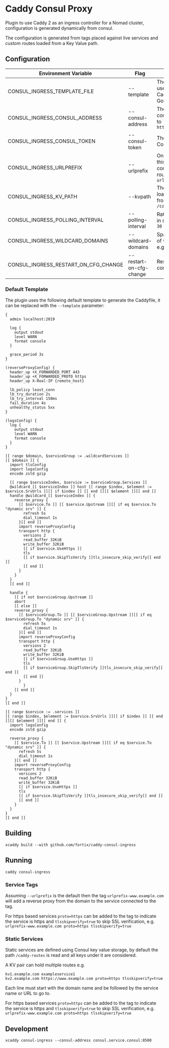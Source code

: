# Caddy Consul Proxy

Plugin to use Caddy 2 as an ingress controller for a Nomad cluster, configuration is generated dynamically from consul.

The configuration is generated from tags placed against live services and custom routes loaded from a Key Value path.

## Configuration

| Environment Variable | Flag | Description |
| -------------------- | ---- | ----------- |
| CONSUL_INGRESS_TEMPLATE_FILE | --template | The template file to use to generate the Caddyfile, supports Go templates |
| CONSUL_INGRESS_CONSUL_ADDRESS | --consul-address | The address of the consul server, defaults to `http://localhost:8500` |
| CONSUL_INGRESS_CONSUL_TOKEN | --consul-token | The access token for Consul |
| CONSUL_INGRESS_URLPREFIX | --urlprefix | Only tags starting with this string are considered for service routing, defaults to `urlprefix-` |
| CONSUL_INGRESS_KV_PATH | --kvpath | The Key Value path to load custom routes from, defaults to `/caddy-routes` |
| CONSUL_INGRESS_POLLING_INTERVAL | --polling-interval | Rate to poll Consul at in seconds, defaults to `30` |
| CONSUL_INGRESS_WILDCARD_DOMAINS | --wildcard-domains | Space separated list of wildcard domains e.g. `*.example.com` |
| CONSUL_INGRESS_RESTART_ON_CFG_CHANGE | --restart-on-cfg-change | Restart Caddy on configuration changes |

### Default Template

The plugin uses the following default template to generate the Caddyfile, it can be replaced with the `--template` parameter:

```
{
  admin localhost:2019

  log {
    output stdout
    level WARN
    format console
  }

  grace_period 3s
}

(reverseProxyConfig) {
  header_up +X_FORWARDED_PORT 443
  header_up +X_FORWARDED_PROTO https
  header_up X-Real-IP {remote_host}

  lb_policy least_conn
  lb_try_duration 2s
  lb_try_interval 150ms
  fail_duration 4s
  unhealthy_status 5xx
}

(logsConfig) {
  log {
    output stdout
    level WARN
    format console
  }
}

[[ range $domain, $serviceGroup := .wildcardServices ]]
[[ $domain ]] {
  import tlsConfig
  import logsConfig
  encode zstd gzip

  [[ range $serviceIndex, $service := $serviceGroup.Services ]]
  @wildcard_[[ $serviceIndex ]] host [[ range $index, $element := $service.SrvUrls ]][[ if $index ]] [[ end ]][[ $element ]][[ end ]]
  handle @wildcard_[[ $serviceIndex ]] {
    reverse_proxy {
      [[ $service.To ]] [[ $service.Upstream ]][[ if eq $service.To "dynamic srv" ]] {
        refresh 5s
        dial_timeout 1s
      }[[ end ]]
      import reverseProxyConfig
      transport http {
        versions 2
        read_buffer 32KiB
        write_buffer 32KiB
        [[ if $service.UseHttps ]]
        tls
        [[ if $service.SkipTlsVerify ]]tls_insecure_skip_verify[[ end ]]
        [[ end ]]
      }
    }
  }
  [[ end ]]

  handle {
    [[ if not $serviceGroup.Upstream ]]
    abort
    [[ else ]]
    reverse_proxy {
      [[ $serviceGroup.To ]] [[ $serviceGroup.Upstream ]][[ if eq $serviceGroup.To "dynamic srv" ]] {
        refresh 5s
        dial_timeout 1s
      }[[ end ]]
      import reverseProxyConfig
      transport http {
        versions 2
        read_buffer 32KiB
        write_buffer 32KiB
        [[ if $serviceGroup.UseHttps ]]
        tls
        [[ if $serviceGroup.SkipTlsVerify ]]tls_insecure_skip_verify[[ end ]]
        [[ end ]]
      }
		}
    [[ end ]]
  }
}
[[ end ]]

[[ range $service := .services ]]
[[ range $index, $element := $service.SrvUrls ]][[ if $index ]] [[ end ]][[ $element ]][[ end ]] {
  import logsConfig
  encode zstd gzip

  reverse_proxy {
    [[ $service.To ]] [[ $service.Upstream ]][[ if eq $service.To "dynamic srv" ]] {
      refresh 5s
      dial_timeout 1s
    }[[ end ]]
    import reverseProxyConfig
    transport http {
      versions 2
      read_buffer 32KiB
      write_buffer 32KiB
      [[ if $service.UseHttps ]]
      tls
      [[ if $service.SkipTlsVerify ]]tls_insecure_skip_verify[[ end ]]
      [[ end ]]
    }
  }
}
[[ end ]]
```

## Building

```shell
xcaddy build --with github.com/fortix/caddy-consul-ingress
```

## Running

```shell
caddy consul-ingress
```

### Service Tags

Assuming `--urlprefix` is the default then the tag `urlprefix-www.example.com` will add a reverse proxy from the domain to the service connected to the tag.

For https based services `proto=https` can be added to the tag to indicate the service is https and `tlsskipverify=true` to skip SSL verification, e.g. `urlprefix-www.example.com proto=https tlsskipverify=true`

### Static Services

Static services are defined using Consul key value storage, by default the path `/caddy-routes` is read and all keys under it are considered.

A KV pair can hold multiple routes e.g.

```
kv1.example.com exampleservice1
kv2.example.com https://www.example.com proto=https tlsskipverify=true
```

Each line must start with the domain name and be followed by the service name or URL to go to.

For https based services `proto=https` can be added to the tag to indicate the service is https and `tlsskipverify=true` to skip SSL verification, e.g. `urlprefix-www.example.com proto=https tlsskipverify=true`

## Development

```shell
xcaddy consul-ingress --consul-address consul.service.consul:8500
```
